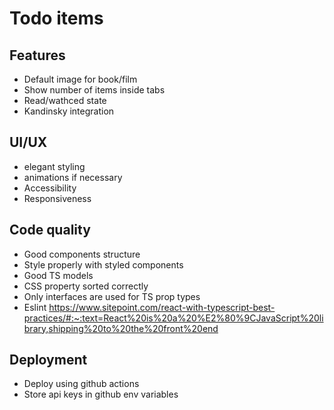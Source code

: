 # Todo items

## Features
* Default image for book/film
* Show number of items inside tabs
* Read/wathced state
* Kandinsky integration

## UI/UX
* elegant styling
* animations if necessary
* Accessibility
* Responsiveness

## Code quality
* Good components structure
* Style properly with styled components
* Good TS models
* CSS property sorted correctly
* Only interfaces are used for TS prop types
* Eslint https://www.sitepoint.com/react-with-typescript-best-practices/#:~:text=React%20is%20a%20%E2%80%9CJavaScript%20library,shipping%20to%20the%20front%20end

## Deployment
* Deploy using github actions
* Store api keys in github env variables